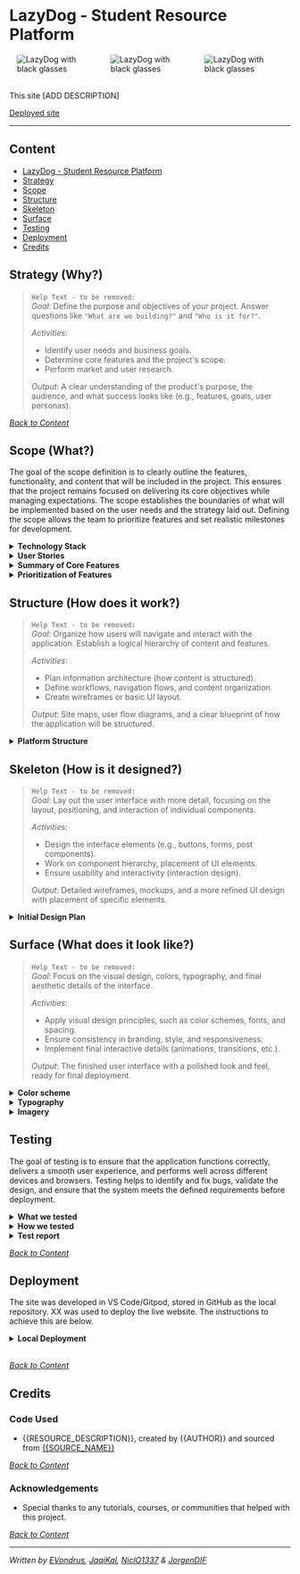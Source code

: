 # LazyDog - Student Resource Platform

<div style="display: flex; justify-content: space-around;">
  <img src="./docs/readme-img/ld-black.jpg" alt="LazyDog with black glasses" style="width: 28%; border-radius: 5%;">
  <img src="./docs/readme-img/ld-black.jpg" alt="LazyDog with black glasses" style="width: 28%; border-radius: 5%;">
  <img src="./docs/readme-img/ld-black.jpg" alt="LazyDog with black glasses" style="width: 28%; border-radius: 5%;">
</div>
<br>

This site [ADD DESCRIPTION]

[Deployed site](#)

---
<a id="table-of-contents"></a>

## Content

- [LazyDog - Student Resource Platform](#lazydog---student-resource-platform)
- [Strategy](#strategy-why)
- [Scope](#scope-what)
- [Structure](#structure-how-does-it-work)
- [Skeleton](#skeleton-how-is-it-designed)
- [Surface](#surface-what-does-it-look-like)
- [Testing](#testing)
- [Deployment](#deployment)
- [Credits](#credits)

## Strategy (Why?)

> `Help Text - to be removed:`  
> *Goal*: Define the purpose and objectives of your project. Answer questions like `"What are we building?"` and `"Who is it for?"`.
>
> *Activities*:  
>
> - Identify user needs and business goals.  
> - Determine core features and the project's scope.  
> - Perform market and user research.  
>
> *Output*: A clear understanding of the product's purpose, the audience, and what success looks like (e.g., features, goals, user personas).

*<span style="color: blue;">[Back to Content](#table-of-contents)</span>*

## Scope (What?)

The goal of the scope definition is to clearly outline the features, functionality, and content that will be included in the project. This ensures that the project remains focused on delivering its core objectives while managing expectations. The scope establishes the boundaries of what will be implemented based on the user needs and the strategy laid out. Defining the scope allows the team to prioritize features and set realistic milestones for development.


<details>
<summary><b>Technology Stack</b></summary>

- Frontend

  - **HTML/CSS/JavaScript**: Core technologies for building the structure, styling, and interactivity of the website.
  - **React.js**: A popular JavaScript library for building dynamic user interfaces, with components that manage state and handle complex UI interactions.
  - **Tailwind CSS**: A utility-first CSS framework for building custom designs quickly with responsive design out of the box.

- Backend

  - **Node.js**: A JavaScript runtime used on the backend to handle requests and manage user authentication and resource submissions.
  - **Django REST Framework**: Used for creating RESTful APIs, allowing communication between the frontend and backend services.
  - **PostgreSQL**: A powerful open-source relational database used to store user accounts, submitted resources, ratings, and comments.

- OAuth

  - **OAuth**: A secure authentication method allowing users to log in using third-party providers such as Google, GitHub, etc.

- Hosting

  - **Frontend Hosting**: Vercel is used to host the React.js frontend, providing fast, global deployment and a seamless development workflow.
  - **Backend Hosting**: Free-tier hosting solutions (TO BE DECIDED) will be used to host the Node.js/Django backend and PostgreSQL database.

*<span style="color: blue;">[Back to Content](#table-of-contents)</span>*

</details>


<details>
  <summary><strong>User Stories</strong></summary><br>

Please visit our [project Kanban board for details](https://github.com/orgs/ci-companeros/projects/2)

*<span style="color: blue;">[Back to Content](#table-of-contents)</span>*

</details>

<details>
  <summary><strong>Summary of Core Features</strong></summary>

1. *User Accounts*:

   - Users sign up with a username and password.
   - Logged-in users gain access to additional features, such as submitting resources, rating, and commenting.

2. *Categorized Resource Listings*:

   - Resources are divided into categories (e.g., programming languages, frameworks, tools, etc.) and are fully searchable.

   1. **Project 1 - Introduction to Web dev**
      - Tech covered: HTML, CSS
      - Subcategories:
        - HTML: Docs, articles, YouTube, games
        - CSS: Docs, articles, YouTube, games
   2. **Project 2 - Javascript fundamentals**
      - Tech covered: Javascript
      - Subcategories:
        - Docs, articles, YouTube, games
   3. **Project 3 - Python Basics**
      - Tech covered: Python
      - Subcategories:
        - Docs, articles, YouTube, games
   4. **Project 4 - Frameworks & Databases**
      - Tech covered: Django, PostgresSQL
      - Subcategories:
        - Docs, articles, YouTube, games
   5. **Project 5 - Specializations**
      - Tech covered: Advanced Frontend, Predictive Analytics, E-commerce
      - Subcategories:
        - Docs, articles, YouTube, games

3. *Resource Submission Form*:
   - Users can submit URLs along with a short description, stating why the resource is useful and what it’s for.
   - Users must choose a category for the resource.

4. *Community Interaction*:
   - Logged-in users can rate resources and leave comments, creating a feedback loop for which resources are most helpful.

*<span style="color: blue;">[Back to Content](#table-of-contents)</span>*

</details>

<details>
  <summary><strong>Prioritization of Features</strong></summary><br>

This section outlines the prioritization of features, identifying the essential ones for the initial launch (MVP - Minimum Viable Product) and which are reserved for future iterations. By prioritizing features based on their importance to both user experience and project goals, this breakdown ensures that the most critical functionality is delivered first, guiding development through an effective and incremental build process while managing expectations.

- Please visit our [project Kanban board for details](https://github.com/orgs/ci-companeros/projects/2) for details on prioritization.

*<span style="color: blue;">[Back to Content](#table-of-contents)</span>*

</details>

## Structure (How does it work?)

> `Help Text - to be removed:`  
> *Goal*: Organize how users will navigate and interact with the application. Establish a logical hierarchy of content and features.
>
> *Activities*:  
>
> - Plan information architecture (how content is structured).  
> - Define workflows, navigation flows, and content organization.  
> - Create wireframes or basic UI layout.  
>
> *Output*: Site maps, user flow diagrams, and a clear blueprint of how the application will be structured.

<details>
  <summary><strong>Platform Structure</strong></summary>

1. User Authentication (Signup/Login)
   - *Sign Up*:
     - Fields: Username, password. (email)
     - Optional: Email verification to prevent spam.
   - *Login*:
     - Fields: Username, password.
     - "Forgot password" flow for recovery.

2. Categorized Resource Listings

   - *Categories*:
     - Divide resources into logical groups like:
       - Programming Languages and frameworks (HTML, CSS, JavaScript, Python, Django, etc.)
       - Tools (IDEs, testing tools, etc.)
     - Each category should be filterable and searchable.
   - *Search*:
     - A dynamic search bar to filter by keywords.
     - Optional: Filters like "highest-rated," "most recent."

3. Resource Submission Form

   - Available only to logged-in users.
   - *Fields*:
     - URL link (required).
     - Short description (required): Why the resource is useful.
     - Category selection (dropdown - required).
   - *Submission Review*:
     - Auto-approval or admin approval for submitted resources (depending on how open we want it)?

4. Rating & Commenting System

   - *Ratings*:
     - Simple 1-5 star system or thumbs up/thumbs down.
     - Aggregate rating score displayed on each resource.
   - *Comments*:
     - Logged-in users can leave short reviews or comments on each resource.
     - Optional: Upvote/downvote system for comments to highlight helpful feedback.

5. Admin Dashboard (Optional)

   - *Moderation*:
     - Admins can approve/reject submitted resources.
     - Flagged comments or resources can be reviewed and moderated.
   - *Analytics*:
     - Track which resources are most popular, user engagement, etc.

*<span style="color: blue;">[Back to Content](#table-of-contents)</span>*

</details>

## Skeleton (How is it designed?)

> `Help Text - to be removed:`  
> *Goal*: Lay out the user interface with more detail, focusing on the layout, positioning, and interaction of individual components.
>
> *Activities*:  
>
> - Design the interface elements (e.g., buttons, forms, post components).  
> - Work on component hierarchy, placement of UI elements.  
> - Ensure usability and interactivity (interaction design).  
>
> *Output*: Detailed wireframes, mockups, and a more refined UI design with placement of specific elements.

<details>
  <summary><strong>Initial Design Plan</strong></summary>

1. Homepage (Landing Page)
   - *Header*:
     - Site logo, navigation links (Home, Resources (categories dropdown), Contribute (form), About, Login/Signup).
   - *Search Bar*:
     - Prominent search feature to allow users to quickly find resources via keywords.
   - *Popular Categories*:
     - Highlight the main categories (e.g., Programming, Tools).
   - *Trending/Top Resources*:
     - Display a few trending or highly rated resources.
   - *Call to Action*:
     - Encourage users to sign up to contribute and interact with the platform.

2. Resource Listing Page

   - *Category View*:
     - When a category is selected, display all resources under that category.
     - Include a sidebar or top filter options for sorting by rating, date, etc.
   - *Individual Resource Cards*:
     - Each resource card displays:
       - Title, description, category.
       - Star rating or number of likes.
       - Comment count.
       - Option to “view details” to go to the full page?

3. Resource Detail Page

   - *Full Resource View*:
     - Display full resource description and link.
     - Show comments and ratings.
   - *Interactive Section*:
     - Logged-in users can rate the resource and leave a comment.

4. User Dashboard

   - Available after login.
   - *Tabs*:
     - *My Submissions*: List of resources the user has submitted, with edit/delete options.
     - *My Comments*: History of comments the user has left.
   - *Submit Resource*: Quick access to the resource submission form.

5. Sign-Up / Login Page

   - Clean and simple form layout.
   - Option for social login (if desired, e.g., Google, GitHub) to make the process faster.

6. Admin Dashboard (Optional)

   - *Resource Management*: Admins can see a queue of newly submitted resources for approval.
   - *User Management*: Option to manage user accounts, if needed.

*<span style="color: blue;">[Back to Content](#table-of-contents)</span>*

</details>

## Surface (What does it look like?)

> `Help Text - to be removed:`  
> *Goal*: Focus on the visual design, colors, typography, and final aesthetic details of the interface.
>
> *Activities*:  
>
> - Apply visual design principles, such as color schemes, fonts, and spacing.  
> - Ensure consistency in branding, style, and responsiveness.  
> - Implement final interactive details (animations, transitions, etc.).  
>
> *Output*: The finished user interface with a polished look and feel, ready for final deployment.

<details>
<summary><b>Color scheme</b></summary><br>
  
*Placeholder palette- to be removed*

[!!....  Add RATIONALE to the palette ....!!]

![Placeholder palette - to be removed](./docs/readme-img/placeholder%20palette%20-%20to%20be%20removed.webp)

*<span style="color: blue;">[Back to Content](#table-of-contents)</span>*

</details>

<details>
<summary><b>Typography</b></summary><br>

*<span style="color: blue;">[Back to Content](#table-of-contents)</span>*

</details>

<details>
<summary><b>Imagery</b></summary><br>

*<span style="color: blue;">[Back to Content](#table-of-contents)</span>*

</details>

## Testing
The goal of testing is to ensure that the application functions correctly, delivers a smooth user experience, and performs well across different devices and browsers. Testing helps to identify and fix bugs, validate the design, and ensure that the system meets the defined requirements before deployment. 

<details>
<summary><b>What we tested</b></summary>
<br>

- **Functionality**: Ensured that all features—such as resource submissions, ratings, and comments—work as intended.
- **Usability**: Validated that users can navigate easily, interact with elements, and complete actions like signing up, logging in, and searching for resources.
- **Performance**: Checked the app's responsiveness, load times, and efficiency, especially on mobile devices.

</details>

<details>
<summary><b>How we tested</b></summary>
<br>

- **Unit Testing**: Each component and function was tested individually to confirm that they perform correctly in isolation.
- **Manual Testing**: A hands-on approach was used to simulate real user interactions, validating the flow and behavior of the app in various scenarios.
- **Cross-Browser and Device Testing**: We ensured the platform works smoothly on different browsers (Chrome, Firefox, Safari) and across multiple screen sizes (mobile, tablet, desktop).
- **Code Validation**: The code was checked for errors, optimized, and debugged for performance improvements.

</details>

<details>
<summary><b>Test report</b></summary>
<br>
  
- Test execution [result](#)

</details>


*<span style="color: blue;">[Back to Content](#table-of-contents)</span>*

## Deployment

The site was developed in VS Code/Gitpod, stored in GitHub as the local repository. XX was used to deploy the live website. The instructions to achieve this are below.

<details>
<summary><b>Local Deployment</b></summary>

### How to Fork

TBD

### How to Clone

TBD

</details>

<br>

*<span style="color: blue;">[Back to Content](#table-of-contents)</span>*

## Credits

### Code Used

- {{RESOURCE_DESCRIPTION}}, created by {{AUTHOR}} and sourced from [{{SOURCE_NAME}}]({{SOURCE_URL}})

*<span style="color: blue;">[Back to Content](#table-of-contents)</span>*

### Acknowledgements

- Special thanks to any tutorials, courses, or communities that helped with this project.

*<span style="color: blue;">[Back to Content](#table-of-contents)</span>*

---

*Written by [EVondrus](https://github.com/EVondrus), [JaqiKal](https://github.com/JaqiKal), [NiclO1337](https://github.com/NiclO1337) & [JorgenDIF](https://github.com/JorgenDIF)*
